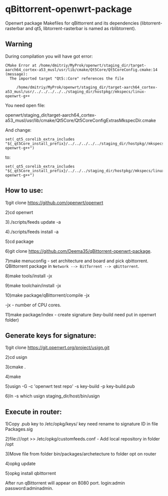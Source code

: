 # qBittorrent-openwrt-package
Openwrt package Makefiles for qBittorrent and its dependencies (libtorrent-rasterbar and qt5, libtorrent-rasterbar is named as rblibtorrent).

## Warning

During compilation you will have got error:
```
CMake Error at /home/dmitriy/MyProk/openwrt/staging_dir/target-aarch64_cortex-a53_musl/usr/lib/cmake/Qt5Core/Qt5CoreConfig.cmake:14 (message):
  The imported target "Qt5::Core" references the file

     /home/dmitriy/MyProk/openwrt/staging_dir/target-aarch64_cortex-a53_musl/usr/../../../../../staging_dir/hostpkg//mkspecs/linux-openwrt-g++
```

You need open file: 

openwrt/staging_dir/target-aarch64_cortex-a53_musl/usr/lib/cmake/Qt5Core/Qt5CoreConfigExtrasMkspecDir.cmake

And change:
```
set(_qt5_corelib_extra_includes "${_qt5Core_install_prefix}/../../../../../staging_dir/hostpkg//mkspecs/linux-openwrt-g++")
```
to:
```
set(_qt5_corelib_extra_includes "${_qt5Core_install_prefix}/../../../staging_dir/hostpkg//mkspecs/linux-openwrt-g++")
```
## How to use:

1)git clone https://github.com/openwrt/openwrt

2)cd openwrt

3)./scripts/feeds update -a

4)./scripts/feeds install -a

5)cd package

6)git clone https://github.com/Deema35/qBittorrent-openwrt-package.

7)make menuconfig - set architecture and board and pick qbittorrent. QBittorrent package in `Network --> BitTorrent --> qBittorrent`.

8)make tools/install -jx

9)make toolchain/install -jx

10)make package/qBittorrent/compile -jx

-jx - number of CPU cores.

11)make package/index - create signature (key-build need put in openwrt folder)

## Generate keys for signature:

1)git clone https://git.openwrt.org/project/usign.git

2)cd usign

3)cmake .

4)make

5)usign -G -c 'openwrt test repo' -s key-build -p key-build.pub

6)ln -s which usign staging_dir/host/bin/usign

## Execute in router:

1)Copy .pub key to /etc/opkg/keys/ key need rename to signature ID in file Packages.sig

2)file:///opt >> /etc/opkg/customfeeds.conf - Add local repository in folder /opt

3)Move file from folder bin/packages/archetecture to folder opt on router

4)opkg update

5)opkg install qbittorrent

After run qBittorrent will appear on 8080 port. login:admin password:adminadmin.


